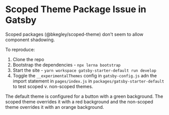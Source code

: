 # Scoped Theme Package Issue in Gatsby

Scoped packages (@bkegley/scoped-theme) don't seem to allow component shadowing.

To reproduce:

1. Clone the repo
2. Bootstrap the dependencies - `npx lerna bootstrap`
3. Start the site - `yarn workspace gatsby-starter-default run develop`
4. Toggle the `__experimentalThemes` config in `gatsby-config.js` adn the import statement in `pages/index.js` in `packages/gatsby-starter-default` to test scoped v. non-scoped themes.

The default theme is configured for a button with a green background. The scoped theme overrides it with a red background and the non-scoped theme overrides it with an orange background.
